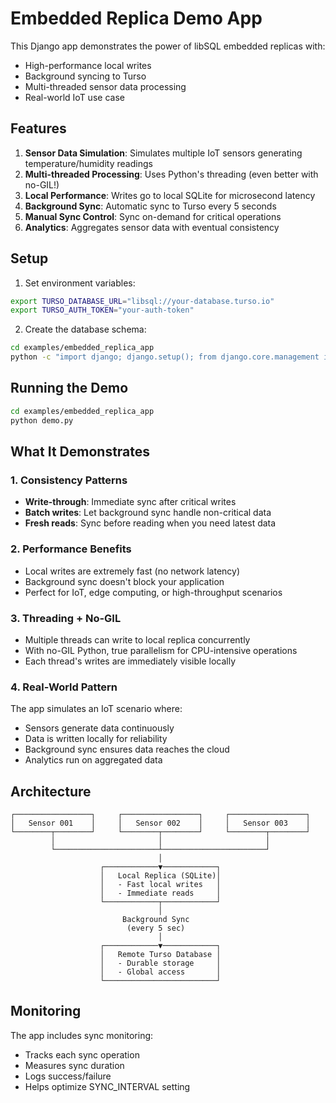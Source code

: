 # Embedded Replica Demo App

This Django app demonstrates the power of libSQL embedded replicas with:
- High-performance local writes
- Background syncing to Turso
- Multi-threaded sensor data processing
- Real-world IoT use case

## Features

1. **Sensor Data Simulation**: Simulates multiple IoT sensors generating temperature/humidity readings
2. **Multi-threaded Processing**: Uses Python's threading (even better with no-GIL!)
3. **Local Performance**: Writes go to local SQLite for microsecond latency
4. **Background Sync**: Automatic sync to Turso every 5 seconds
5. **Manual Sync Control**: Sync on-demand for critical operations
6. **Analytics**: Aggregates sensor data with eventual consistency

## Setup

1. Set environment variables:
```bash
export TURSO_DATABASE_URL="libsql://your-database.turso.io"
export TURSO_AUTH_TOKEN="your-auth-token"
```

2. Create the database schema:
```bash
cd examples/embedded_replica_app
python -c "import django; django.setup(); from django.core.management import execute_from_command_line; execute_from_command_line(['manage.py', 'migrate'])"
```

## Running the Demo

```bash
cd examples/embedded_replica_app
python demo.py
```

## What It Demonstrates

### 1. Consistency Patterns
- **Write-through**: Immediate sync after critical writes
- **Batch writes**: Let background sync handle non-critical data
- **Fresh reads**: Sync before reading when you need latest data

### 2. Performance Benefits
- Local writes are extremely fast (no network latency)
- Background sync doesn't block your application
- Perfect for IoT, edge computing, or high-throughput scenarios

### 3. Threading + No-GIL
- Multiple threads can write to local replica concurrently
- With no-GIL Python, true parallelism for CPU-intensive operations
- Each thread's writes are immediately visible locally

### 4. Real-World Pattern
The app simulates an IoT scenario where:
- Sensors generate data continuously
- Data is written locally for reliability
- Background sync ensures data reaches the cloud
- Analytics run on aggregated data

## Architecture

```
┌─────────────────┐     ┌─────────────────┐     ┌─────────────────┐
│   Sensor 001    │     │   Sensor 002    │     │   Sensor 003    │
└────────┬────────┘     └────────┬────────┘     └────────┬────────┘
         │                       │                       │
         └───────────────────────┴───────────────────────┘
                                 │
                    ┌────────────▼────────────┐
                    │   Local Replica (SQLite)│
                    │   - Fast local writes   │
                    │   - Immediate reads     │
                    └────────────┬────────────┘
                                 │
                         Background Sync
                          (every 5 sec)
                                 │
                    ┌────────────▼────────────┐
                    │   Remote Turso Database │
                    │   - Durable storage     │
                    │   - Global access       │
                    └─────────────────────────┘
```

## Monitoring

The app includes sync monitoring:
- Tracks each sync operation
- Measures sync duration
- Logs success/failure
- Helps optimize SYNC_INTERVAL setting